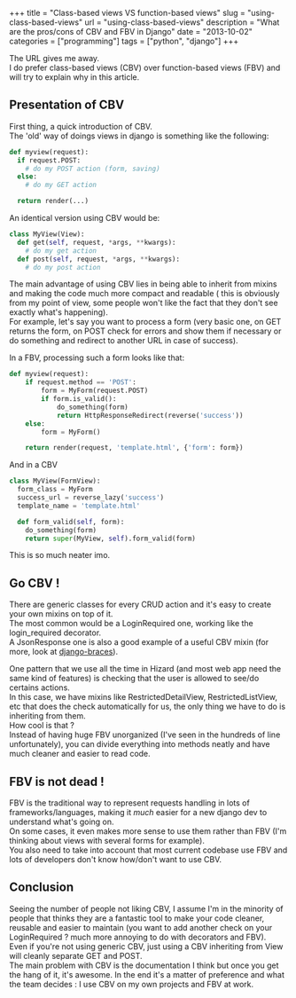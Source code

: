 +++
title = "Class-based views VS function-based views"
slug = "using-class-based-views"
url = "using-class-based-views"
description = "What are the pros/cons of CBV and FBV in Django"
date = "2013-10-02"
categories = ["programming"]
tags = ["python", "django"]
+++

The URL gives me away.  
I do prefer class-based views (CBV) over function-based views (FBV) and will try to explain why in this article.

## Presentation of CBV
First thing, a quick introduction of CBV.  
The 'old' way of doings views in django is something like the following:

```python
def myview(request):
  if request.POST:
    # do my POST action (form, saving)
  else:
    # do my GET action

  return render(...)
```

An identical version using CBV would be:

```python
class MyView(View):
  def get(self, request, *args, **kwargs):  
    # do my get action
  def post(self, request, *args, **kwargs):  
    # do my post action
```

The main advantage of using CBV lies in being able to inherit from mixins and making the code much more compact and readable (
this is obviously from my point of view, some people won't like the fact that they don't see exactly what's happening).  
For example, let's say you want to process a form (very basic one, on GET returns the form, on POST check for errors and show them if 
necessary or do something and redirect to another URL in case of success).  

In a FBV, processing such a form looks like that:

```python
def myview(request):
    if request.method == 'POST':
        form = MyForm(request.POST)
        if form.is_valid():
            do_something(form)
            return HttpResponseRedirect(reverse('success'))
    else:
        form = MyForm()

    return render(request, 'template.html', {'form': form}) 
```

And in a CBV

```python
class MyView(FormView):
  form_class = MyForm
  success_url = reverse_lazy('success')
  template_name = 'template.html'

  def form_valid(self, form):
    do_something(form)
    return super(MyView, self).form_valid(form)
```

This is so much neater imo.  

## Go CBV !
There are generic classes for every CRUD action and it's easy to create your own mixins on top of it.  
The most common would be a LoginRequired one, working like the login_required decorator.  
A JsonResponse one is also a good example of a useful CBV mixin (for more, look at [django-braces](https://github.com/brack3t/django-braces "django-braces")).  

One pattern that we use all the time in Hizard (and most web app need the same kind of features) is checking that the user is allowed to see/do certains actions.  
In this case, we have mixins like RestrictedDetailView, RestrictedListView, etc that does the check automatically for us, the only thing we have to do is inheriting from them.  
How cool is that ?  
Instead of having huge FBV unorganized (I've seen in the hundreds of line unfortunately), you can divide everything into methods neatly and have much cleaner and easier to read code.  

## FBV is not dead !
FBV is the traditional way to represent requests handling in lots of frameworks/languages, making it *much* easier for a new django dev to understand what's going on.  
On some cases, it even makes more sense to use them rather than FBV (I'm thinking about views with several forms for example).  
You also need to take into account that most current codebase use FBV and lots of developers don't know how/don't want to use CBV.  

## Conclusion
Seeing the number of people not liking CBV, I assume I'm in the minority of people that thinks they are a fantastic tool to make your code cleaner, reusable and easier to maintain (you want to add another check on your LoginRequired ? much more annoying to do with decorators and FBV).  
Even if you're not using generic CBV, just using a CBV inheriting from View will cleanly separate GET and POST.  
The main problem with CBV is the documentation I think but once you get the hang of it, it's awesome.
In the end it's a matter of preference and what the team decides : I use CBV on my own projects and FBV at work.  
